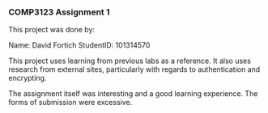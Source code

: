 ### COMP3123 Assignment 1 ###

This project was done by:

Name: David Fortich
StudentID: 101314570

This project uses learning from previous labs as a reference. It also uses research from external sites, particularly with regards to authentication and encrypting.

The assignment itself was interesting and a good learning experience. The forms of submission were excessive.
